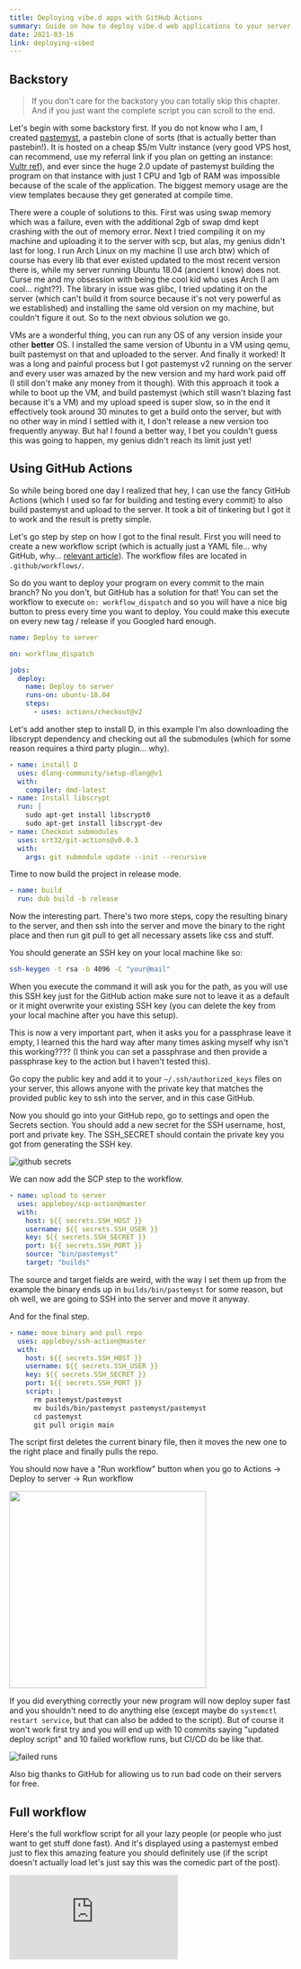 ```yaml
---
title: Deploying vibe.d apps with GitHub Actions
summary: Guide on how to deploy vibe.d web applications to your server using GitHub Actions
date: 2021-03-16
link: deploying-vibed
---
```


## Backstory

> If you don't care for the backstory you can totally skip this chapter. And if you just want the complete script you can scroll to the end.

Let's begin with some backstory first. If you do not know who I am, I created [pastemyst](https://paste.myst.rs/), a pastebin clone of sorts (that is actually better than pastebin!). It is hosted on a cheap $5/m Vultr instance (very good VPS host, can recommend, use my referral link if you plan on getting an instance: [Vultr ref](https://www.vultr.com/?ref=8377973-6G)), and ever since the huge 2.0 update of pastemyst building the program on that instance with just 1 CPU and 1gb of RAM was impossible because of the scale of the application. The biggest memory usage are the view templates because they get generated at compile time.

There were a couple of solutions to this. First was using swap memory which was a failure, even with the additional 2gb of swap dmd kept crashing with the out of memory error. Next I tried compiling it on my machine and uploading it to the server with scp, but alas, my genius didn't last for long. I run Arch Linux on my machine (I use arch btw) which of course has every lib that ever existed updated to the most recent version there is, while my server running Ubuntu 18.04 (ancient I know) does not. Curse me and my obsession with being the cool kid who uses Arch (I am cool... right??). The library in issue was glibc, I tried updating it on the server (which can't build it from source because it's not very powerful as we established) and installing the same old version on my machine, but couldn't figure it out. So to the next obvious solution we go.

VMs are a wonderful thing, you can run any OS of any version inside your other **better** OS. I installed the same version of Ubuntu in a VM using qemu, built pastemyst on that and uploaded to the server. And finally it worked! It was a long and painful process but I got pastemyst v2 running on the server and every user was amazed by the new version and my hard work paid off (I still don't make any money from it though). With this approach it took a while to boot up the VM, and build pastemyst (which still wasn't blazing fast because it's a VM) and my upload speed is super slow, so in the end it effectively took around 30 minutes to get a build onto the server, but with no other way in mind I settled with it, I don't release a new version too frequently anyway. But ha! I found a better way, I bet you couldn't guess this was going to happen, my genius didn't reach its limit just yet!

## Using GitHub Actions

So while being bored one day I realized that hey, I can use the fancy GitHub Actions (which I used so far for building and testing every commit) to also build pastemyst and upload to the server. It took a bit of tinkering but I got it to work and the result is pretty simple.

Let's go step by step on how I got to the final result. First you will need to create a new workflow script (which is actually just a YAML file... why GitHub, why... [relevant article](https://blog.atomist.com/in-defense-of-yaml/)). The workflow files are located in `.github/workflows/`.

So do you want to deploy your program on every commit to the main branch? No you don't, but GitHub has a solution for that! You can set the workflow to execute `on: workflow_dispatch` and so you will have a nice big button to press every time you want to deploy. You could make this execute on every new tag / release if you Googled hard enough.

```yml
name: Deploy to server

on: workflow_dispatch

jobs:
  deploy:
    name: Deploy to server
    runs-on: ubuntu-18.04
    steps:
      - uses: actions/checkout@v2
```

Let's add another step to install D, in this example I'm also downloading the libscrypt dependency and checking out all the submodules (which for some reason requires a third party plugin... why).

```yml
- name: install D
  uses: dlang-community/setup-dlang@v1
  with:
    compiler: dmd-latest
- name: Install libscrypt
  run: |
    sudo apt-get install libscrypt0
    sudo apt-get install libscrypt-dev
- name: Checkout submodules
  uses: srt32/git-actions@v0.0.3
  with:
    args: git submodule update --init --recursive
```

Time to now build the project in release mode.

```yml
- name: build
  run: dub build -b release
```

Now the interesting part. There's two more steps, copy the resulting binary to the server, and then ssh into the server and move the binary to the right place and then run git pull to get all necessary assets like css and stuff.

You should generate an SSH key on your local machine like so:

```sh
ssh-keygen -t rsa -b 4096 -C "your@mail"
```

When you execute the command it will ask you for the path, as you will use this SSH key just for the GitHub action make sure not to leave it as a default or it might overwrite your existing SSH key (you can delete the key from your local machine after you have this setup).

This is now a very important part, when it asks you for a passphrase leave it empty, I learned this the hard way after many times asking myself why isn't this working???? (I think you can set a passphrase and then provide a passphrase key to the action but I haven't tested this).

Go copy the public key and add it to your `~/.ssh/authorized_keys` files on your server, this allows anyone with the private key that matches the provided public key to ssh into the server, and in this case GitHub.

Now you should go into your GitHub repo, go to settings and open the Secrets section. You should add a new secret for the SSH username, host, port and private key. The SSH_SECRET should contain the private key you got from generating the SSH key.

![github secrets](/static/images/blog/github-secrets.png)

We can now add the SCP step to the workflow.

```yml
- name: upload to server
  uses: appleboy/scp-action@master
  with:
    host: ${{ secrets.SSH_HOST }}
    username: ${{ secrets.SSH_USER }}
    key: ${{ secrets.SSH_SECRET }}
    port: ${{ secrets.SSH_PORT }}
    source: "bin/pastemyst"
    target: "builds"
```

The source and target fields are weird, with the way I set them up from the example the binary ends up in `builds/bin/pastemyst` for some reason, but oh well, we are going to SSH into the server and move it anyway.

And for the final step.

```yml
- name: move binary and pull repo
  uses: appleboy/ssh-action@master
  with:
    host: ${{ secrets.SSH_HOST }}
    username: ${{ secrets.SSH_USER }}
    key: ${{ secrets.SSH_SECRET }}
    port: ${{ secrets.SSH_PORT }}
    script: |
      rm pastemyst/pastemyst
      mv builds/bin/pastemyst pastemyst/pastemyst
      cd pastemyst
      git pull origin main
```

The script first deletes the current binary file, then it moves the new one to the right place and finally pulls the repo.

You should now have a "Run workflow" button when you go to Actions -> Deploy to server -> Run  workflow

<img src="/static/images/blog/run-workflow.png" style="width: 350px;" />

If you did everything correctly your new program will now deploy super fast and you shouldn't need to do anything else (except maybe do `systemctl restart service`, but that can also be added to the script). But of course it won't work first try and you will end up with 10 commits saying "updated deploy script" and 10 failed workflow runs, but CI/CD do be like that.

![failed runs](/static/images/blog/failed-runs.png)

Also big thanks to GitHub for allowing us to run bad code on their servers for free.

## Full workflow

Here's the full workflow script for all your lazy people (or people who just want to get stuff done fast). And it's displayed using a pastemyst embed just to flex this amazing feature you should definitely use (if the script doesn't actually load let's just say this was the comedic part of the post).

<iframe src='https://paste.myst.rs/mjoufaht/embed' scrolling='no' style='border:none;'></iframe><script src='https://paste.myst.rs/static/scripts/libs/iframeResizer.js'></script><script>iFrameResize();</script>

